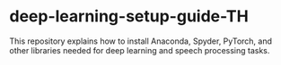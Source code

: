 # deep-learning-setup-guide-TH
This repository explains how to install Anaconda, Spyder, PyTorch, and other libraries needed for deep learning and speech processing tasks.
